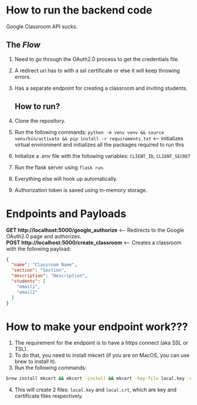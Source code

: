 # How to run the backend code

Google Classroom API sucks.
<h2>The <i>Flow</i></h2>

1. Need to go through the OAuth2.0 process to get the credentials file.
2. A redirect uri has to with a ssl certificate or else it will keep throwing errors.
3. Has a separate endpoint for creating a classroom and inviting students.


   <h2>How to run?</h2>
1. Clone the repository.
2. Run the following commands: `python -m venv venv && source venv/bin/activate && pip install -r requirements.txt` <-- initializes virtual
   environment and initializes all the packages required to run this
3. Initialize a .env file with the following variables: `CLIENT_ID`, `CLIENT_SECRET`
4. Run the flask server using `flask run`.
5. Everything else will hook up automatically.
6. Authorization token is saved using in-memory storage.

# Endpoints and Payloads
<b>GET http://localhost:5000/google_authorize</b> <-- Redirects to the Google OAuth2.0 page and authorizes.<br>
<b>POST http://localhost:5000/create_classroom</b> <-- Creates a classroom with the following payload:
```json
{
  "name": "Classroom Name",
  "section": "Section",
  "description": "Description",
  "students": [
    "email1",
    "email2"
  ]
}
```

# How to make your endpoint work???
1. The requirement for the endpoint is to have a https connect (aka SSL or TSL).
2. To do that, you need to install mkcert (if you are on MacOS, you can use brew to install it).
3. Run the following commands:
```bash
brew install mkcert && mkcert -install && mkcert -key-file local.key -cert-file local.crt localhost 127.0.0.1 ::1
```
4. This will create 2 files: `local.key` and `local.crt`, which are key and certificate files respectively.